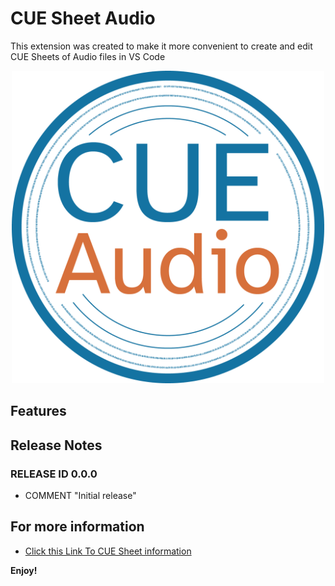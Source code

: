 # CUE Sheet Audio
This extension was created to make it more convenient to create and edit CUE Sheets of Audio files in VS Code

<p align="center" width="100%">
    <img src="images/icon_README.png" alt="drawing" width="500"/>
</p>

## Features

## Release Notes
### RELEASE ID 0.0.0
- COMMENT "Initial release"

## For more information
- [Click this Link To CUE Sheet information](https://wiki.hydrogenaud.io/index.php?title=Cue_sheet)

**Enjoy!**
